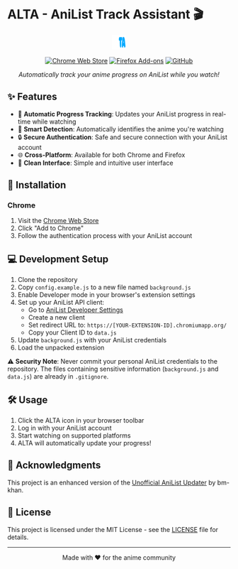 # ALTA - AniList Track Assistant 🎬

<div align="center">

![ALTA Logo](images/icon-32.png)

[![Chrome Web Store](https://img.shields.io/chrome-web-store/v/ggjlaakenonjlionbnebgbje?style=for-the-badge)](https://chrome.google.com/webstore/detail/ggjlaakenonjlionbnebgbje/)
[![Firefox Add-ons](https://img.shields.io/amo/v/unofficial-anilist-updater?style=for-the-badge)](https://addons.mozilla.org/en-US/firefox/addon/unofficial-anilist-updater/)
[![GitHub](https://img.shields.io/badge/github-%23121011.svg?style=for-the-badge&logo=github&logoColor=white)](https://github.com/your-username/ALTA)

*Automatically track your anime progress on AniList while you watch!*

</div>

## ✨ Features

- 🔄 **Automatic Progress Tracking**: Updates your AniList progress in real-time while watching
- 🎯 **Smart Detection**: Automatically identifies the anime you're watching
- 🔒 **Secure Authentication**: Safe and secure connection with your AniList account
- 🌐 **Cross-Platform**: Available for both Chrome and Firefox
- 🎨 **Clean Interface**: Simple and intuitive user interface

## 🚀 Installation

### Chrome
1. Visit the [Chrome Web Store](https://chrome.google.com/webstore/detail/ggjlaakenonjlionbnebgbje/)
2. Click "Add to Chrome"
3. Follow the authentication process with your AniList account

## 💻 Development Setup

1. Clone the repository
2. Copy `config.example.js` to a new file named `background.js`
3. Enable Developer mode in your browser's extension settings
4. Set up your AniList API client:
   - Go to [AniList Developer Settings](https://anilist.co/settings/developer)
   - Create a new client
   - Set redirect URL to: `https://[YOUR-EXTENSION-ID].chromiumapp.org/`
   - Copy your Client ID to `data.js`
5. Update `background.js` with your AniList credentials
6. Load the unpacked extension

⚠️ **Security Note**: Never commit your personal AniList credentials to the repository. The files containing sensitive information (`background.js` and `data.js`) are already in `.gitignore`.

## 🛠️ Usage

1. Click the ALTA icon in your browser toolbar
2. Log in with your AniList account
3. Start watching on supported platforms
4. ALTA will automatically update your progress!

## 🙏 Acknowledgments

This project is an enhanced version of the [Unofficial AniList Updater](https://github.com/bm-khan/Unofficial-Anilist-Updater) by bm-khan.

## 📝 License

This project is licensed under the MIT License - see the [LICENSE](LICENSE) file for details.

---

<div align="center">
Made with ❤️ for the anime community
</div>
